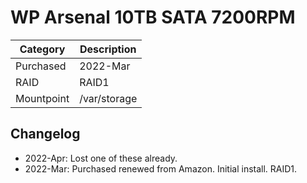 # WP Arsenal 10TB SATA 7200RPM

| Category          | Description           |
|-------------------|-----------------------|
| Purchased         | 2022-Mar              |
| RAID              | RAID1                 |
| Mountpoint        | /var/storage          |

## Changelog
- 2022-Apr: Lost one of these already. 
- 2022-Mar: Purchased renewed from Amazon. Initial install. RAID1.
